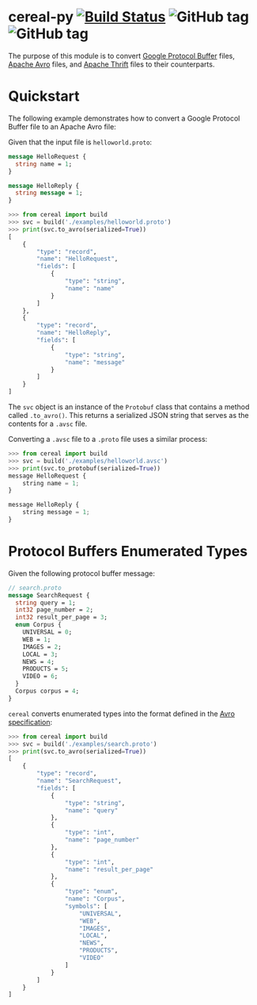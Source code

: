 # cereal-py [![Build Status](https://img.shields.io/travis/cereal-io/cereal-py/master.svg?style=flat-square)](https://travis-ci.org/cereal-io/cereal-py) ![GitHub tag](https://img.shields.io/github/tag/cereal-io/cereal-py.svg?style=flat-square&label=version) ![GitHub tag](https://img.shields.io/badge/style-pep8-7bcdea.svg?style=flat-square)

The purpose of this module is to convert [Google Protocol Buffer](https://developers.google.com/protocol-buffers/) files, [Apache Avro](https://avro.apache.org/) files, and [Apache Thrift](https://thrift.apache.org/) files to their counterparts.

# Quickstart

The following example demonstrates how to convert a Google Protocol Buffer file to an Apache Avro file:

Given that the input file is `helloworld.proto`:

```protobuf
message HelloRequest {
  string name = 1;
}

message HelloReply {
  string message = 1;
}
```

```python
>>> from cereal import build
>>> svc = build('./examples/helloworld.proto')
>>> print(svc.to_avro(serialized=True))
[
    {
        "type": "record",
        "name": "HelloRequest",
        "fields": [
            {
                "type": "string",
                "name": "name"
            }
        ]
    },
    {
        "type": "record",
        "name": "HelloReply",
        "fields": [
            {
                "type": "string",
                "name": "message"
            }
        ]
    }
]
```

The `svc` object is an instance of the `Protobuf` class that contains a method called `.to_avro()`. This returns a serialized JSON string that serves as the contents for a `.avsc` file.

Converting a `.avsc` file to a `.proto` file uses a similar process:

```python
>>> from cereal import build
>>> svc = build('./examples/helloworld.avsc')
>>> print(svc.to_protobuf(serialized=True))
message HelloRequest {
    string name = 1;
}

message HelloReply {
    string message = 1;
}
```

# Protocol Buffers Enumerated Types

Given the following protocol buffer message:

```protobuf
// search.proto
message SearchRequest {
  string query = 1;
  int32 page_number = 2;
  int32 result_per_page = 3;
  enum Corpus {
    UNIVERSAL = 0;
    WEB = 1;
    IMAGES = 2;
    LOCAL = 3;
    NEWS = 4;
    PRODUCTS = 5;
    VIDEO = 6;
  }
  Corpus corpus = 4;
}
```

`cereal` converts enumerated types into the format defined in the [Avro specification](https://avro.apache.org/docs/current/spec.html#Enums):

```python
>>> from cereal import build
>>> svc = build('./examples/search.proto')
>>> print(svc.to_avro(serialized=True))
[
    {
        "type": "record",
        "name": "SearchRequest",
        "fields": [
            {
                "type": "string",
                "name": "query"
            },
            {
                "type": "int",
                "name": "page_number"
            },
            {
                "type": "int",
                "name": "result_per_page"
            },
            {
                "type": "enum",
                "name": "Corpus",
                "symbols": [
                    "UNIVERSAL",
                    "WEB",
                    "IMAGES",
                    "LOCAL",
                    "NEWS",
                    "PRODUCTS",
                    "VIDEO"
                ]
            }
        ]
    }
]
```
